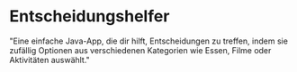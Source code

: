 # Entscheidungshelfer
"Eine einfache Java-App, die dir hilft, Entscheidungen zu treffen, indem sie zufällig Optionen aus verschiedenen Kategorien wie Essen, Filme oder Aktivitäten auswählt."
